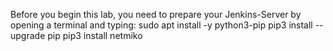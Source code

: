Before you begin this lab, you need to prepare your Jenkins-Server by opening a terminal and typing:
  sudo apt install -y python3-pip
  pip3 install --upgrade pip
  pip3 install netmiko
